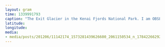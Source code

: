 ```yaml
---
layout: gram
time: 1339991793
caption: "The Exit Glacier in the Kenai Fjords National Park. I am OBSESSED with glaciers! :D"
latitude: 
longitude: 
media:
- media/posts/201206/11142174_1573281439626600_2061150534_n_17842266292000351.jpg
---
```

